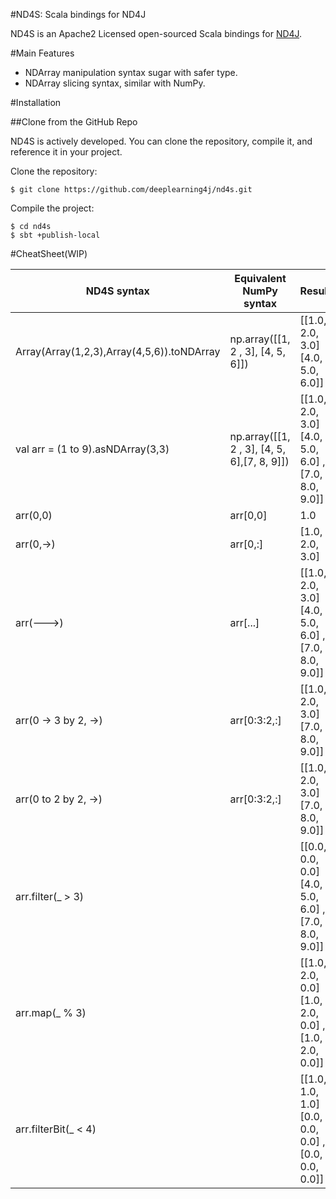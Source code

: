 #ND4S: Scala bindings for ND4J

ND4S is an Apache2 Licensed open-sourced Scala bindings for [ND4J](https://github.com/deeplearning4j/nd4j).

#Main Features
* NDArray manipulation syntax sugar with safer type.
* NDArray slicing syntax, similar with NumPy.

#Installation

##Clone from the GitHub Repo

ND4S is actively developed. You can clone the repository, compile it, and reference it in your project.

Clone the repository:

```
$ git clone https://github.com/deeplearning4j/nd4s.git
```

Compile the project:

```
$ cd nd4s
$ sbt +publish-local
```

#CheatSheet(WIP)

| ND4S syntax                                | Equivalent NumPy syntax           | Result                                               |
|--------------------------------------------|-----------------------------------|------------------------------------------------------|
| Array(Array(1,2,3),Array(4,5,6)).toNDArray | np.array([[1, 2 , 3], [4, 5, 6]]) | [[1.0, 2.0, 3.0]  [4.0, 5.0, 6.0]]                   |
| val arr = (1 to 9).asNDArray(3,3)         | np.array([[1, 2 , 3], [4, 5, 6],[7, 8, 9]]) | [[1.0, 2.0, 3.0]  [4.0, 5.0, 6.0] ,[7.0, 8.0, 9.0]]  |
| arr(0,0)                                   | arr[0,0]                          | 1.0                                                  |
| arr(0,->)                                  | arr[0,:]                          | [1.0, 2.0, 3.0]                                      |
| arr(--->)                                  | arr[...]                          | [[1.0, 2.0, 3.0]   [4.0, 5.0, 6.0] ,[7.0, 8.0, 9.0]] |
| arr(0 -> 3 by 2, ->)                       | arr[0:3:2,:]                      | [[1.0, 2.0, 3.0]  [7.0, 8.0, 9.0]]                   |
| arr(0 to 2 by 2, ->)                       |arr[0:3:2,:]                       | [[1.0, 2.0, 3.0]  [7.0, 8.0, 9.0]]                    |
| arr.filter(_ > 3)                          |                                   | [[0.0, 0.0, 0.0]   [4.0, 5.0, 6.0]  ,[7.0, 8.0, 9.0]]  |
| arr.map(_ % 3)                             |                                   | [[1.0, 2.0, 0.0]  [1.0, 2.0, 0.0]  ,[1.0, 2.0, 0.0]]   |
| arr.filterBit(_ < 4)                       |                                   | [[1.0, 1.0, 1.0]  [0.0, 0.0, 0.0]  ,[0.0, 0.0, 0.0]]   |
